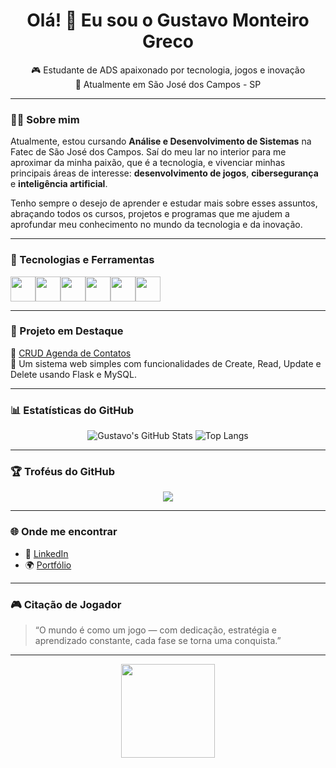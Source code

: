 <h1 align="center">Olá! 👋 Eu sou o Gustavo Monteiro Greco</h1>

<p align="center">
  🎮 Estudante de ADS apaixonado por tecnologia, jogos e inovação <br>
  📍 Atualmente em São José dos Campos - SP
</p>

---

### 👨‍💻 Sobre mim

Atualmente, estou cursando **Análise e Desenvolvimento de Sistemas** na Fatec de São José dos Campos. Saí do meu lar no interior para me aproximar da minha paixão, que é a tecnologia, e vivenciar minhas principais áreas de interesse: **desenvolvimento de jogos**, **cibersegurança** e **inteligência artificial**.

Tenho sempre o desejo de aprender e estudar mais sobre esses assuntos, abraçando todos os cursos, projetos e programas que me ajudem a aprofundar meu conhecimento no mundo da tecnologia e da inovação.

---

### 🧰 Tecnologias e Ferramentas

<div style="display: flex; flex-wrap: wrap;">
  <img src="https://cdn.jsdelivr.net/gh/devicons/devicon/icons/html5/html5-original.svg" height="40" />
  <img src="https://cdn.jsdelivr.net/gh/devicons/devicon/icons/css3/css3-original.svg" height="40" />
  <img src="https://cdn.jsdelivr.net/gh/devicons/devicon/icons/python/python-original.svg" height="40" />
  <img src="https://cdn.jsdelivr.net/gh/devicons/devicon/icons/bootstrap/bootstrap-original.svg" height="40" />
  <img src="https://cdn.jsdelivr.net/gh/devicons/devicon/icons/flask/flask-original.svg" height="40" />
  <img src="https://cdn.jsdelivr.net/gh/devicons/devicon/icons/mysql/mysql-original.svg" height="40" />
</div>

---

### 🚀 Projeto em Destaque

🔗 [CRUD Agenda de Contatos](https://github.com/GustavoMGreco/CRUD-Agenda-de-Contatos)  
📌 Um sistema web simples com funcionalidades de Create, Read, Update e Delete usando Flask e MySQL.

---

### 📊 Estatísticas do GitHub

<div align="center">

![Gustavo's GitHub Stats](https://github-readme-stats.vercel.app/api?username=GustavoMGreco&show_icons=true&theme=dracula&hide_title=true)
![Top Langs](https://github-readme-stats.vercel.app/api/top-langs/?username=GustavoMGreco&layout=compact&theme=dracula)

</div>

---

### 🏆 Troféus do GitHub

<p align="center">
  <img src="https://github-profile-trophy.vercel.app/?username=GustavoMGreco&theme=dracula&margin-w=10&row=2&column=3" />
</p>

---

### 🌐 Onde me encontrar

- 💼 [LinkedIn](https://www.linkedin.com/in/gustavomgreco)
- 🌍 [Portfólio](https://portfolio-theta-bice-64.vercel.app)

---

### 🎮 Citação de Jogador

> “O mundo é como um jogo — com dedicação, estratégia e aprendizado constante, cada fase se torna uma conquista.”  

---

<p align="center">
  <img src="https://media.giphy.com/media/xUA7aZeLE2e0P7Znz2/giphy.gif" width="150px" />
</p>
